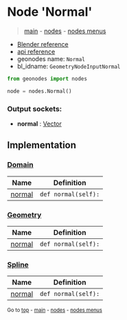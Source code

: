 # Node 'Normal'

> [main](../structure.md) - [nodes](nodes.md) - [nodes menus](nodes_menus.md)

- [Blender reference](https://docs.blender.org/manual/en/latest/modeling/geometry_nodes/input/normal.html)
- [api reference](https://docs.blender.org/api/current/bpy.types.GeometryNodeInputNormal.html)
- geonodes name: `Normal`
- bl_idname: `GeometryNodeInputNormal`

```python
from geonodes import nodes

node = nodes.Normal()
```

### Output sockets:

- **normal** : [Vector](Vector.md)

## Implementation

### [Domain](Domain.md)

| Name | Definition |
|------|------------|
 | [normal](Domain.md#normal-property) | `def normal(self):` |

### [Geometry](Geometry.md)

| Name | Definition |
|------|------------|
 | [normal](Geometry.md#normal-property) | `def normal(self):` |

### [Spline](Spline.md)

| Name | Definition |
|------|------------|
 | [normal](Spline.md#normal-property) | `def normal(self):` |

<sub>Go to [top](#node-Normal) - [main](../structure.md) - [nodes](nodes.md) - [nodes menus](nodes_menus.md)</sub>

